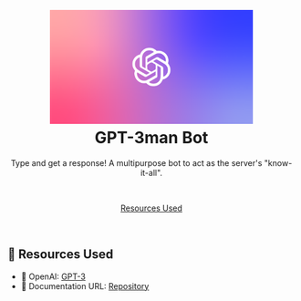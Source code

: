 <h1 align="center">
  <br>
  <a href="https://github.com/emanbau"><img src="./assets/On-GPT-3-OpenAI-and-APIs.png" height="200" alt="GPT-3man Bot"></a>
  <br>
   GPT-3man Bot
  <br>
</h1>

<p align="center">Type and get a response! A multipurpose bot to act as the server's "know-it-all".</p>

<br>

<p align="center">
  <a href="#-resource-links">Resources Used</a>
</p>

<br>

## 🔗 Resources Used

- 🤖 OpenAI: [GPT-3](https://openai.com/api/)
- 📂 Documentation URL: [Repository](https://github.com/emanbau/gpt-3man)
